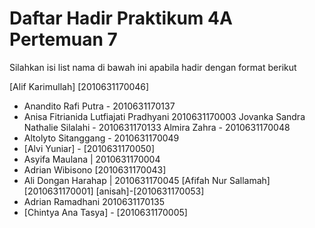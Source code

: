 # Daftar Hadir Praktikum 4A Pertemuan 7
Silahkan isi list nama di bawah ini apabila hadir dengan format berikut

[Alif Karimullah] [2010631170046]
- Anandito Rafi Putra - 2010631170137
- Anisa Fitrianida Lutfiajati Pradhyani 2010631170003
Jovanka Sandra Nathalie Silalahi - 2010631170133
Almira Zahra - 2010631170048
- Altolyto Sitanggang - 2010631170049
- [Alvi Yuniar] - [2010631170050]
 - Asyifa Maulana | 2010631170004
- Adrian Wibisono [2010631170043]
- Ali Dongan Harahap | 2010631170045
[Afifah Nur Sallamah] [2010631170001]
[anisah]-[2010631170053]
- Adrian Ramadhani 2010631170135
- [Chintya Ana Tasya] - [2010631170005]
